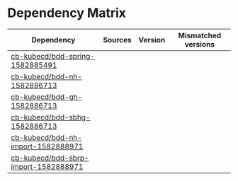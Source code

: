 # Dependency Matrix

Dependency | Sources | Version | Mismatched versions
---------- | ------- | ------- | -------------------
[cb-kubecd/bdd-spring-1582885491](https://github.com/cb-kubecd/bdd-spring-1582885491.git) |  | []() | 
[cb-kubecd/bdd-nh-1582886713](https://github.com/cb-kubecd/bdd-nh-1582886713.git) |  | []() | 
[cb-kubecd/bdd-gh-1582886713](https://github.com/cb-kubecd/bdd-gh-1582886713.git) |  | []() | 
[cb-kubecd/bdd-sbhg-1582886713](https://github.com/cb-kubecd/bdd-sbhg-1582886713.git) |  | []() | 
[cb-kubecd/bdd-nh-import-1582888971](https://github.com/cb-kubecd/bdd-nh-import-1582888971.git) |  | []() | 
[cb-kubecd/bdd-sbrp-import-1582888971](https://github.com/cb-kubecd/bdd-sbrp-import-1582888971.git) |  | []() | 

